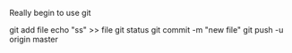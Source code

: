 Really begin to use git

git add file
echo "ss" >> file
git status 
git commit -m "new file"
git push -u origin master
